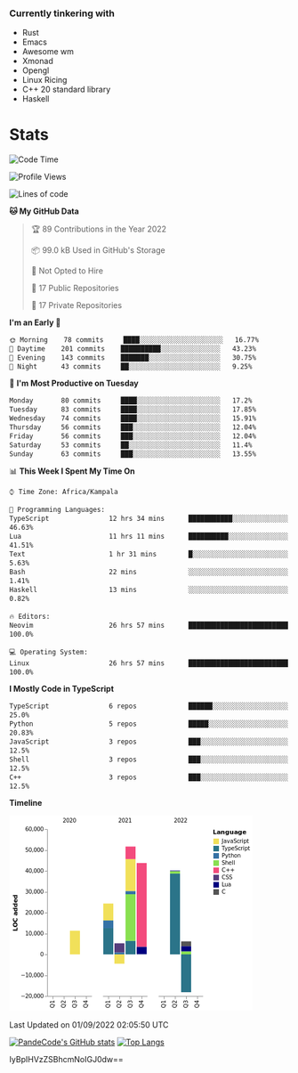 ### Currently tinkering with
 - Rust
 - Emacs
 - Awesome wm
 - Xmonad
 - Opengl
 - Linux Ricing
 - C++ 20 standard library
 - Haskell

# Stats
<!--START_SECTION:waka-->
![Code Time](http://img.shields.io/badge/Code%20Time-341%20hrs%207%20mins-blue)

![Profile Views](http://img.shields.io/badge/Profile%20Views-0-blue)

![Lines of code](https://img.shields.io/badge/From%20Hello%20World%20I%27ve%20Written-159%20Thousand%20lines%20of%20code-blue)

**🐱 My GitHub Data** 

> 🏆 89 Contributions in the Year 2022
 > 
> 📦 99.0 kB Used in GitHub's Storage 
 > 
> 🚫 Not Opted to Hire
 > 
> 📜 17 Public Repositories 
 > 
> 🔑 17 Private Repositories  
 > 
**I'm an Early 🐤** 

```text
🌞 Morning    78 commits     ████░░░░░░░░░░░░░░░░░░░░░   16.77% 
🌆 Daytime    201 commits    ██████████░░░░░░░░░░░░░░░   43.23% 
🌃 Evening    143 commits    ███████░░░░░░░░░░░░░░░░░░   30.75% 
🌙 Night      43 commits     ██░░░░░░░░░░░░░░░░░░░░░░░   9.25%

```
📅 **I'm Most Productive on Tuesday** 

```text
Monday       80 commits     ████░░░░░░░░░░░░░░░░░░░░░   17.2% 
Tuesday      83 commits     ████░░░░░░░░░░░░░░░░░░░░░   17.85% 
Wednesday    74 commits     ████░░░░░░░░░░░░░░░░░░░░░   15.91% 
Thursday     56 commits     ███░░░░░░░░░░░░░░░░░░░░░░   12.04% 
Friday       56 commits     ███░░░░░░░░░░░░░░░░░░░░░░   12.04% 
Saturday     53 commits     ██░░░░░░░░░░░░░░░░░░░░░░░   11.4% 
Sunday       63 commits     ███░░░░░░░░░░░░░░░░░░░░░░   13.55%

```


📊 **This Week I Spent My Time On** 

```text
⌚︎ Time Zone: Africa/Kampala

💬 Programming Languages: 
TypeScript               12 hrs 34 mins      ███████████░░░░░░░░░░░░░░   46.63% 
Lua                      11 hrs 11 mins      ██████████░░░░░░░░░░░░░░░   41.51% 
Text                     1 hr 31 mins        █░░░░░░░░░░░░░░░░░░░░░░░░   5.63% 
Bash                     22 mins             ░░░░░░░░░░░░░░░░░░░░░░░░░   1.41% 
Haskell                  13 mins             ░░░░░░░░░░░░░░░░░░░░░░░░░   0.82%

🔥 Editors: 
Neovim                   26 hrs 57 mins      █████████████████████████   100.0%

💻 Operating System: 
Linux                    26 hrs 57 mins      █████████████████████████   100.0%

```

**I Mostly Code in TypeScript** 

```text
TypeScript               6 repos             ██████░░░░░░░░░░░░░░░░░░░   25.0% 
Python                   5 repos             █████░░░░░░░░░░░░░░░░░░░░   20.83% 
JavaScript               3 repos             ███░░░░░░░░░░░░░░░░░░░░░░   12.5% 
Shell                    3 repos             ███░░░░░░░░░░░░░░░░░░░░░░   12.5% 
C++                      3 repos             ███░░░░░░░░░░░░░░░░░░░░░░   12.5%

```


**Timeline**

![Chart not found](https://raw.githubusercontent.com/PandeCode/PandeCode/main/charts/bar_graph.png) 


 Last Updated on 01/09/2022 02:05:50 UTC
<!--END_SECTION:waka-->
[![PandeCode's GitHub stats](https://github-readme-stats.vercel.app/api?username=PandeCode&theme=dracula&hide_border=true&show_icons=true)](https://github.com/anuraghazra/github-readme-stats)
[![Top Langs](https://github-readme-stats.vercel.app/api/top-langs/?username=PandeCode&layout=compact&theme=dracula&hide_border=true)](https://github.com/anuraghazra/github-readme-stats)

IyBpIHVzZSBhcmNoIGJ0dw==
